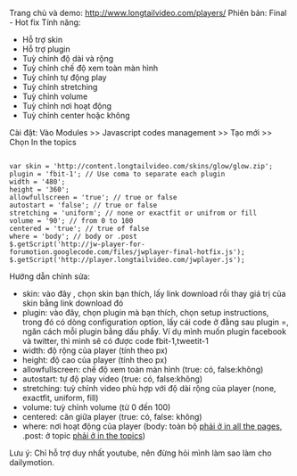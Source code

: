 Trang chủ và demo: http://www.longtailvideo.com/players/
Phiên bản: Final - Hot fix
Tính năng:
- Hỗ trợ skin
- Hỗ trợ plugin
- Tuỳ chỉnh độ dài và rộng
- Tuỳ chỉnh chế độ xem toàn màn hình
- Tuỳ chỉnh tự động play
- Tuỳ chỉnh stretching
- Tuỳ chỉnh volume
- Tuỳ chỉnh nơi hoạt động
- Tuỳ chỉnh center hoặc không

Cài đặt:
Vào Modules >> Javascript codes management >> Tạo mới >> Chọn In the topics
```

var skin = 'http://content.longtailvideo.com/skins/glow/glow.zip';
plugin = 'fbit-1'; // Use coma to separate each plugin
width = '480';
height = '360';
allowfullscreen = 'true'; // true or false
autostart = 'false'; // true or false
stretching = 'uniform'; // none or exactfit or unifrom or fill
volume = '90'; // from 0 to 100
centered = 'true'; // true of false
where = 'body'; // body or .post
$.getScript('http://jw-player-for-forumotion.googlecode.com/files/jwplayer-final-hotfix.js');
$.getScript('http://player.longtailvideo.com/jwplayer.js');

```

Hướng dẫn chỉnh sửa:
- skin: vào đây , chọn skin bạn thích, lấy link download rồi thay giá trị của skin bằng link download đó
- plugin: vào đây, chọn plugin mà bạn thích, chọn setup instructions, trong đó có dòng configuration option, lấy cái code ở đằng sau plugin =, ngăn cách mỗi plugin bằng dấu phẩy. Ví dụ mình muốn plugin facebook và twitter, thì mình sẽ có được code fbit-1,tweetit-1
- width: độ rộng của player (tính theo px)
- height: độ cao của player (tính theo px)
- allowfullscreen: chế độ xem toàn màn hình (true: có, false:không)
- autostart: tự độ play video (true: có, false:không)
- stretching: tuỳ chỉnh video phù hợp với độ dài rộng của player (none, exactfit, uniform, fill)
- volume: tuỳ chỉnh volume (từ 0 đến 100)
- centered: căn giữa player (true: có, false: không)
- where: nơi hoạt động của player (body: toàn bộ [phải ở in all the pages](script.md), .post: ở topic [phải ở in the topics](script.md))

Lưu ý: Chỉ hỗ trợ duy nhất youtube, nên đừng hỏi mình làm sao làm cho dailymotion.